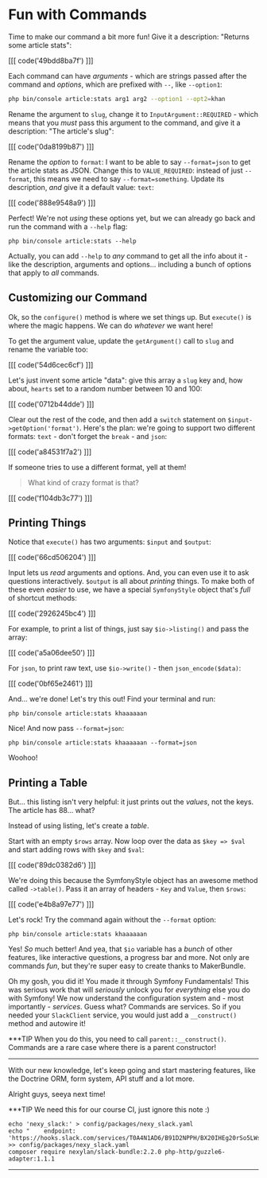 # Fun with Commands

Time to make our command a bit more fun! Give it a description: "Returns some
article stats":

[[[ code('49bdd8ba7f') ]]]

Each command can have *arguments* - which are strings passed after the command
and *options*, which are prefixed with `--`, like `--option1`:

```bash
php bin/console article:stats arg1 arg2 --option1 --opt2=khan
```

Rename the argument to `slug`, change it to `InputArgument::REQUIRED` - which
means that you *must* pass this argument to the command, and give it a description:
"The article's slug":

[[[ code('0da8199b87') ]]]

Rename the *option* to `format`: I want to be able to say `--format=json` to get
the article stats as JSON. Change this to `VALUE_REQUIRED`: instead of just `--format`,
this means we need to say `--format=something`. Update its description, *and*
give it a default value: `text`:

[[[ code('888e9548a9') ]]]

Perfect! We're not *using* these options yet, but we can already go back and run
the command with a `--help` flag:

```terminal
php bin/console article:stats --help
```

Actually, you can add `--help` to *any* command to get all the info about it - like
the description, arguments and options... including a bunch of options that apply
to *all* commands.

## Customizing our Command

Ok, so the `configure()` method is where we set things up. But `execute()` is where
the magic happens. We can do *whatever* we want here!

To get the argument value, update the `getArgument()` call to `slug` and rename
the variable too:

[[[ code('54d6cec6cf') ]]]

Let's just invent some article "data": give this array a `slug` key and, how about,
`hearts` set to a random number between 10 and 100:

[[[ code('0712b44dde') ]]]

Clear out the rest of the code, and then add a `switch` statement on
`$input->getOption('format')`. Here's the plan: we're going to support two different
formats: `text` - don't forget the `break` - and `json`:

[[[ code('a84531f7a2') ]]]

If someone tries to use a different format, yell at them!

> What kind of crazy format is that?

[[[ code('f104db3c77') ]]]

## Printing Things

Notice that `execute()` has two arguments: `$input` and `$output`:

[[[ code('66cd506204') ]]]

Input lets us *read* arguments and options. And, you can even use it to ask questions
interactively. `$output` is all about *printing* things. To make both of these
even *easier* to use, we have a special `SymfonyStyle` object that's *full* of
shortcut methods:

[[[ code('2926245bc4') ]]]

For example, to print a list of things, just say `$io->listing()` and pass the
array:

[[[ code('a5a06dee50') ]]]

For `json`, to print raw text, use `$io->write()` - then `json_encode($data)`:

[[[ code('0bf65e2461') ]]]

And... we're done! Let's try this out! Find your terminal and run:

```terminal
php bin/console article:stats khaaaaaan
```

Nice! And now pass `--format=json`:

```terminal-silent
php bin/console article:stats khaaaaaan --format=json
```

Woohoo!

## Printing a Table

But... this listing isn't very helpful: it just prints out the *values*, not the
keys. The article has 88... what?

Instead of using listing, let's create a *table*. 

Start with an empty `$rows` array. Now loop over the data as `$key => $val` and
start adding rows with `$key` and `$val`:

[[[ code('89dc0382d6') ]]]

We're doing this because the SymfonyStyle object has an awesome method called
`->table()`. Pass it an array of headers - `Key` and `Value`, then `$rows`:

[[[ code('e4b8a97e77') ]]]

Let's rock! Try the command again without the `--format` option:

```terminal-silent
php bin/console article:stats khaaaaaan
```

Yes! *So* much better! And yea, that `$io` variable has a *bunch* of other features,
like interactive questions, a progress bar and more. Not only are commands *fun*,
but they're super easy to create thanks to MakerBundle.

Oh my gosh, you did it! You made it through Symfony Fundamentals! This was serious
work that will *seriously* unlock you for *everything* else you do with Symfony!
We now understand the configuration system and - most importantly - *services*.
Guess what? Commands are services. So if you needed your `SlackClient` service,
you would just add a `__construct()` method and autowire it!

***TIP
When you do this, you need to call `parent::__construct()`. Commands are a rare
case where there is a parent constructor!
***

With our new knowledge, let's keep going and start mastering features, like the
Doctrine ORM, form system, API stuff and a lot more.

Alright guys, seeya next time!

***TIP
We need this for our course CI, just ignore this note :)

```terminal
echo 'nexy_slack:' > config/packages/nexy_slack.yaml
echo "    endpoint: 'https://hooks.slack.com/services/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'" >> config/packages/nexy_slack.yaml
composer require nexylan/slack-bundle:2.2.0 php-http/guzzle6-adapter:1.1.1
```
***
